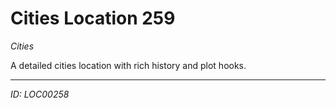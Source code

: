 # Cities Location 259

*Cities*

A detailed cities location with rich history and plot hooks.

---
*ID: LOC00258*